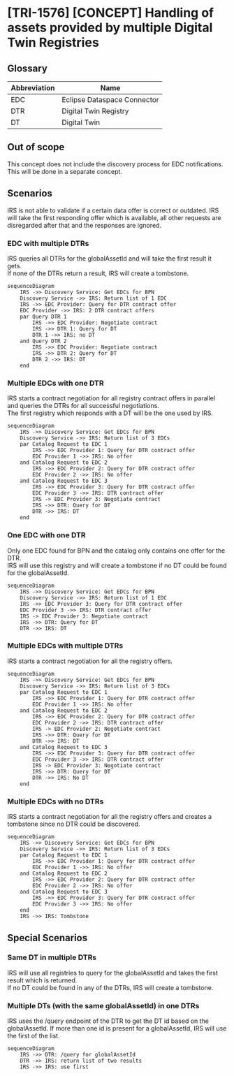 # \[TRI-1576\] \[CONCEPT\] Handling of assets provided by multiple Digital Twin Registries

## Glossary

| Abbreviation | Name                        |
|--------------|-----------------------------|
| EDC          | Eclipse Dataspace Connector |
| DTR          | Digital Twin Registry       |
| DT           | Digital Twin                |


## Out of scope
This concept does not include the discovery process for EDC notifications. This will be done in a separate concept.

## Scenarios

IRS is not able to validate if a certain data offer is correct or outdated. IRS will take the first responding offer
which is available, all other requests are disregarded after that and the responses are ignored.

### EDC with multiple DTRs

IRS queries all DTRs for the globalAssetId and will take the first result it gets.  
If none of the DTRs return a result, IRS will create a tombstone.

````mermaid
sequenceDiagram
    IRS ->> Discovery Service: Get EDCs for BPN
    Discovery Service ->> IRS: Return list of 1 EDC
    IRS ->> EDC Provider: Query for DTR contract offer
    EDC Provider ->> IRS: 2 DTR contract offers
    par Query DTR 1
        IRS ->> EDC Provider: Negotiate contract
        IRS ->> DTR 1: Query for DT
        DTR 1 ->> IRS: no DT
    and Query DTR 2
        IRS ->> EDC Provider: Negotiate contract
        IRS ->> DTR 2: Query for DT
        DTR 2 ->> IRS: DT
    end
````

### Multiple EDCs with one DTR

IRS starts a contract negotiation for all registry contract offers in parallel and queries the DTRs for all successful
negotiations.  
The first registry which responds with a DT will be the one used by IRS.

````mermaid
sequenceDiagram
    IRS ->> Discovery Service: Get EDCs for BPN
    Discovery Service ->> IRS: Return list of 3 EDCs
    par Catalog Request to EDC 1
        IRS ->> EDC Provider 1: Query for DTR contract offer
        EDC Provider 1 ->> IRS: No offer
    and Catalog Request to EDC 2
        IRS ->> EDC Provider 2: Query for DTR contract offer
        EDC Provider 2 ->> IRS: No offer
    and Catalog Request to EDC 3
        IRS ->> EDC Provider 3: Query for DTR contract offer
        EDC Provider 3 ->> IRS: DTR contract offer
        IRS -> EDC Provider 3: Negotiate contract
        IRS ->> DTR: Query for DT
        DTR ->> IRS: DT
    end
````

### One EDC with one DTR

Only one EDC found for BPN and the catalog only contains one offer for the DTR.  
IRS will use this registry and will create a tombstone if no DT could be found for the globalAssetId.

````mermaid
sequenceDiagram
    IRS ->> Discovery Service: Get EDCs for BPN
    Discovery Service ->> IRS: Return list of 1 EDC
    IRS ->> EDC Provider 3: Query for DTR contract offer
    EDC Provider 3 ->> IRS: DTR contract offer
    IRS -> EDC Provider 3: Negotiate contract
    IRS ->> DTR: Query for DT
    DTR ->> IRS: DT
````

### Multiple EDCs with multiple DTRs

IRS starts a contract negotiation for all the registry offers.

````mermaid
sequenceDiagram
    IRS ->> Discovery Service: Get EDCs for BPN
    Discovery Service ->> IRS: Return list of 3 EDCs
    par Catalog Request to EDC 1
        IRS ->> EDC Provider 1: Query for DTR contract offer
        EDC Provider 1 ->> IRS: No offer
    and Catalog Request to EDC 2
        IRS ->> EDC Provider 2: Query for DTR contract offer
        EDC Provider 2 ->> IRS: DTR contract offer
        IRS -> EDC Provider 2: Negotiate contract
        IRS ->> DTR: Query for DT
        DTR ->> IRS: DT
    and Catalog Request to EDC 3
        IRS ->> EDC Provider 3: Query for DTR contract offer
        EDC Provider 3 ->> IRS: DTR contract offer
        IRS -> EDC Provider 3: Negotiate contract
        IRS ->> DTR: Query for DT
        DTR ->> IRS: No DT
    end
````

### Multiple EDCs with no DTRs

IRS starts a contract negotiation for all the registry offers and creates a tombstone since no DTR could be discovered.

````mermaid
sequenceDiagram
    IRS ->> Discovery Service: Get EDCs for BPN
    Discovery Service ->> IRS: Return list of 3 EDCs
    par Catalog Request to EDC 1
        IRS ->> EDC Provider 1: Query for DTR contract offer
        EDC Provider 1 ->> IRS: No offer
    and Catalog Request to EDC 2
        IRS ->> EDC Provider 2: Query for DTR contract offer
        EDC Provider 2 ->> IRS: No offer
    and Catalog Request to EDC 3
        IRS ->> EDC Provider 3: Query for DTR contract offer
        EDC Provider 3 ->> IRS: No offer
    end
    IRS ->> IRS: Tombstone
````

## Special Scenarios

### Same DT in multiple DTRs

IRS will use all registries to query for the globalAssetId and takes the first result which is returned.  
If no DT could be found in any of the DTRs, IRS will create a tombstone.

### Multiple DTs (with the same globalAssetId) in one DTRs

IRS uses the /query endpoint of the DTR to get the DT id based on the globalAssetId. If more than one id is present for
a globalAssetId, IRS will use the first of the list.

````mermaid
sequenceDiagram
    IRS ->> DTR: /query for globalAssetId
    DTR ->> IRS: return list of two results
    IRS ->> IRS: use first
````
